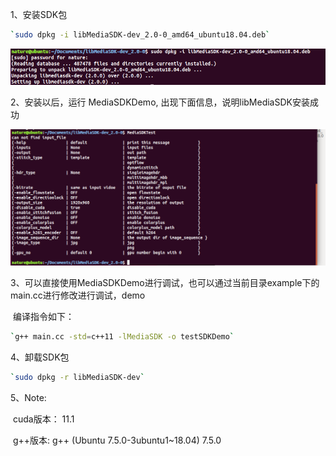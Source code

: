 1、安装SDK包

```bash
`sudo dpkg -i libMediaSDK-dev_2.0-0_amd64_ubuntu18.04.deb`
```

   <img src=".\pic\install.jpg" alt="image-20231208150840440" style="zoom:80%;" />

2、安装以后，运行 MediaSDKDemo, 出现下面信息，说明libMediaSDK安装成功

   <img src=".\pic\demo.jpg" alt="image-20231208151044846" style="zoom:80%;" />

3、可以直接使用MediaSDKDemo进行调试，也可以通过当前目录example下的main.cc进行修改进行调试，demo

​	编译指令如下：

```bash
`g++ main.cc -std=c++11 -lMediaSDK -o testSDKDemo`
```

4、卸载SDK包

```bash
`sudo dpkg -r libMediaSDK-dev`
```

5、Note:

​	cuda版本： 11.1

​    g++版本:     g++ (Ubuntu 7.5.0-3ubuntu1~18.04) 7.5.0